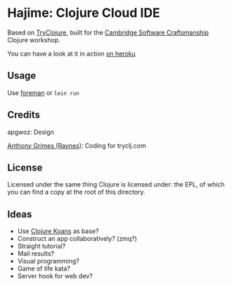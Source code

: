 # Hajime: Clojure Cloud IDE 

Based on [TryClojure](http://tryclj.com), built for the [Cambridge Software Craftsmanship](http://www.meetup.com/Cambridge-Software-Craftsmanship/) Clojure workshop.

You can have a look at it in action [on heroku](http://hajime.herokuapp.com)

## Usage

Use [foreman](https://github.com/ddollar/foreman) or `lein run`

## Credits

apgwoz: Design

[Anthony Grimes (Raynes)](https://github.com/Raynes): Coding for tryclj.com

## License

Licensed under the same thing Clojure is licensed under: the EPL, of which you can find a copy at the root of this directory.

## Ideas
  
  * Use [Clojure Koans](https://github.com/functional-koans/clojure-koans) as base?
  * Construct an app collaboratively? (zmq?)
  * Straight tutorial?
  * Mail results?
  * Visual programming? 
  * Game of life kata?
  * Server hook for web dev?

